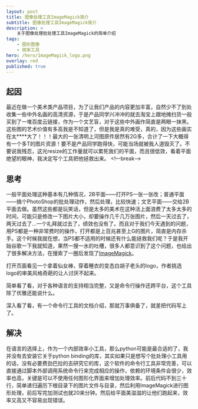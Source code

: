 ```yaml
---
layout: post
title: 图像处理工具ImageMagick简介
subtitle: 图像处理工具ImageMagick简介
description: > 
    关于图像处理批处理工具ImageMagick的简单介绍
tags: 
    - 图形图像
    - 效率工具
hero: /hero/ImageMagick_logo.png
overlay: red
published: true
---
```


## 起因

最近在做一个美术类产品项目，为了让我们产品的内容更加丰富，自然少不了到处收集一些中外名画的高清资源，于是产品同学兴冲冲的就去淘宝上跟地摊扫货一般买到了一堆百度云链接，作为一个文艺盲，对于这些中外画作简直是两眼一抹黑。这些图的艺术价值有多高我是不知道了，但是我是真的难受，真的，因为这些画实在太****大了！！！最大的一张清明上河图原件居然有2G多，合计了一下大概得有一个多T的图片资源！要不是产品同学跑得快，可能当场就被我人道毁灭了。不要说我残忍，这光resize的工作量就可以累死我们的平面，而且很低效，看着平面绝望的眼神，我决定写个工具把他拯救出来。
<!–-break-–>

## 思考

一般平面处理这种基本有几种情况，2B平面——打开PS一张一张改；普通平面——搞个PhotoShop的批处理动作，然后处理，比较快速；文艺平面——交给2B平面去做。虽然这些都是玩笑话，但是太多的美术在这种活上面浪费了太多太多的时间，可能只是修改一下图片大小，却要操作几千几万张图片，然后一天过去了，两天过去了...一个礼拜就过去了，绩效也没有了。而且对于我们今天遇到的问题，用PS都是一种非常费时的操作，打开都是上百兆甚至上G的图片，简直是内存杀手。这个时候我就在想，当PS都不适用的时候还有什么能拯救我们呢？于是我开始谷歌一下我就知道，果然一搜一水的吐槽，很多人都意识到了这个问题，也给出了很多解决方法，在搜索了一圈后发现了[ImageMagick](http://www.imagemagick.org/script/index.php)。

打开页面看见一个拿着仙女棒，穿着睡衣的变态白胡子老头的logo，作者挑选logo的审美风格奇葩的让人讨厌不起来。

简单看了看，对于各种语言的支持相当完整，又是命令行操作还跨平台，这个工具除了优雅还能说什么。

深入看了看，有一个命令行工具的文档介绍，那就万事俱备了，就差把代码写上了。

## 解决

在语言的选择上，作为一个内部效率小工具，那么python可能是最合适的了，我并没有去安装它关于python binding的库，其实如果只是想写个批处理小工具用的话，没有必要费劲巴拉的去研究它的库，这个软件的命令行工具非常完善，可以直接通过脚本外部调用系统命令行来完成相应的操作，依赖的环境条件会很少，效率也高，关键是可以不使用任何图形化界面来增加处理效率。前后代码不到三十行，简单递归遍历下根目录下的图片文件与目录，然后利用ImageMagick进行图形处理，前后写完加测试也就20来分钟。然后给平面美滋滋的让他们跑起来，效率又高又不容易出现错误。
